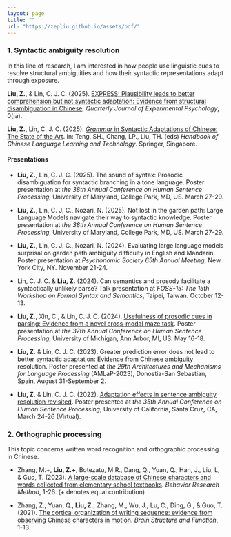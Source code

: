```yaml
---
layout: page
title: ""
url: "https://zepliu.github.io/assets/pdf/"
---
```


### 1. Syntactic ambiguity resolution

In this line of research, I am interested in how people use linguistic cues to resolve structural ambiguities and how their syntactic representations adapt through exposure.

**Liu, Z.**, & Lin, C. J. C. (2025). [EXPRESS: Plausibility leads to better comprehension but not syntactic adaptation: Evidence from structural disambiguation in Chinese](https://doi.org/10.1177/17470218251332420). *Quarterly Journal of Experimental Psychology*, 0(ja). 

**Liu, Z.**, Lin, C. J. C. (2025). [*Grammar* in Syntactic Adaptations of Chinese: The State of the Art](https://doi.org/10.1007/978-981-97-5930-9_10). In: Teng, SH., Chang, LP., Liu, TH. (eds) *Handbook of Chinese Language Learning and Technology*. Springer, Singapore.

#### Presentations

- **Liu, Z.**, Lin, C. J. C. (2025). The sound of syntax: Prosodic disambiguation for syntactic branching in a tone language. Poster presentation at *the 38th Annual Conference on Human Sentence Processing*, University of Maryland, College Park, MD, US. March 27-29.

- **Liu, Z.**, Lin, C. J. C., Nozari, N. (2025). Not lost in the garden path: Large Language Models navigate their way to syntactic knowledge. Poster presentation at *the 38th Annual Conference on Human Sentence Processing*, University of Maryland, College Park, MD, US. March 27-29.

- **Liu, Z.**, Lin, C. J. C., Nozari, N. (2024). Evaluating large language models surprisal on garden path ambiguity difficulty in English and Mandarin. Poster presentation at *Psychonomic Society 65th Annual Meeting*, New York City, NY. November 21-24. 

- Lin, C. J. C. & **Liu, Z.** (2024). Can semantics and prosody facilitate a syntactically unlikely parse? Talk presentation at *FOSS-15: The 15th Workshop on Formal Syntax and Semantics*, Taipei, Taiwan. October 12-13. 

- **Liu, Z.**, Xin, C., & Lin, C. J. C. (2024). [Usefulness of prosodic cues in parsing: Evidence from a novel cross-modal maze task](https://zepliu.github.io/assets/pdf/HSP24.pdf). Poster presentation at *the 37th Annual Conference on Human Sentence Processing*, University of Michigan, Ann Arbor, MI, US. May 16-18.

- **Liu, Z.** & Lin, C. J. C. (2023). Greater prediction error does not lead to better syntactic adaptation: Evidence from Chinese ambiguity resolution. Poster presented at *the 29th Architectures and Mechanisms for Language Processing* (AMLaP-2023), Donostia-San Sebastian, Spain, August 31-September 2.

- **Liu, Z.** & Lin, C. J. C. (2022). [Adaptation effects in sentence ambiguity resolution revisited](https://zepliu.github.io/assets/pdf/HSP22.pdf). Poster presented at *the 35th Annual Conference on Human Sentence Processing*, University of California, Santa Cruz, CA, March 24-26 (Virtual).

### 2. Orthographic processing

This topic concerns written word recognition and orthographic processing in Chinese. 

- Zhang, M.+, **Liu, Z.+**, Botezatu, M.R., Dang, Q., Yuan, Q., Han, J., Liu, L, & Guo, T. (2023). [A large-scale database of Chinese characters and words collected from elementary school textbooks](https://link.springer.com/article/10.3758/s13428-023-02214-1). *Behavior Research Method*, 1-26. (+ denotes equal contribution)

- Zhang, Z., Yuan, Q., **Liu, Z.**, Zhang, M., Wu, J., Lu, C., Ding, G., & Guo, T. (2021). [The cortical organization of writing sequence: evidence from observing Chinese characters in motion](https://link.springer.com/article/10.1007/s00429-021-02276-x). *Brain Structure and Function*, 1-13.
